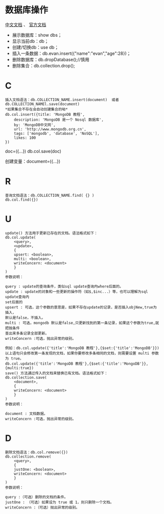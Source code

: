 # 数据库操作
[中文文档](https://docs.mongoing.com/) 、 [官方文档](https://www.mongodb.com/docs/v4.2/)
- 展示数据库：show dbs；
- 显示当前db：db；
- 创建/切换db：use db；
- 插入一条数据：db.evan.insert({"name":"evan","age":28})；
- 删除数据库：db.dropDatabase();//慎用
- 删除集合：db.collection.drop();

# C
```text
插入文档语法：db.COLLECTION_NAME.insert(document)  或者 db.COLLECTION_NAMEl.save(document)
*如果集合不存在会自动创建集合的呦*
db.col.insert({title: 'MongoDB 教程',
    description: 'MongoDB 是一个 Nosql 数据库',
    by: 'MongoDB中文网', 
    url: 'http://www.mongodb.org.cn', 
    tags: ['mongodb', 'database', 'NoSQL'],
    likes: 100  
})
```

doc=({...})
db.col.save(doc)

创建变量：document=({...})
# R
```text
查询文档语法：db.COLLECTION_NAME.find( {} )
db.col.find({})
```

# U
```text
update() 方法用于更新已存在的文档。语法格式如下：
db.col.update(    
    <query>, 
    <update>, 
    {       
    upsert: <boolean>,   
    multi: <boolean>,  
    writeConcern: <document>
    }
)
参数说明：

query : update的查询条件，类似sql update查询内where后面的。
update : update的对象和一些更新的操作符（如$,$inc...）等，也可以理解为sql update查询内
set后面的
upsert : 可选，这个参数的意思是，如果不存在update的记录，是否插入objNew,true为插入，
默认是false，不插入。
multi : 可选，mongodb 默认是false,只更新找到的第一条记录，如果这个参数为true,就把按条件
查出来多条记录全部更新。
writeConcern :可选，抛出异常的级别。

例如：db.col.update({'title':'MongoDB 教程'},{$set:{'title':'MongoDB'}})
以上语句只会修改第一条发现的文档，如果你要修改多条相同的文档，则需要设置 multi 参数为 true。
db.col.update({'title':'MongoDB 教程'},{$set:{'title':'MongoDB'}},{multi:true})
save() 方法通过传入的文档来替换已有文档。语法格式如下：
db.collection.save(    
    <document>,     
    {      
    writeConcern: <document> 
    }  
) 
参数说明：

document : 文档数据。
writeConcern :可选，抛出异常的级别。
```

# D
```text
删除文档语法：db.col.remove({})  
db.collection.remove(     
    <query>,     
    {       
    justOne: <boolean>,
    writeConcern: <document> 
    } 
)
参数说明：

query :（可选）删除的文档的条件。
justOne : （可选）如果设为 true 或 1，则只删除一个文档。
writeConcern :（可选）抛出异常的级别。
```

